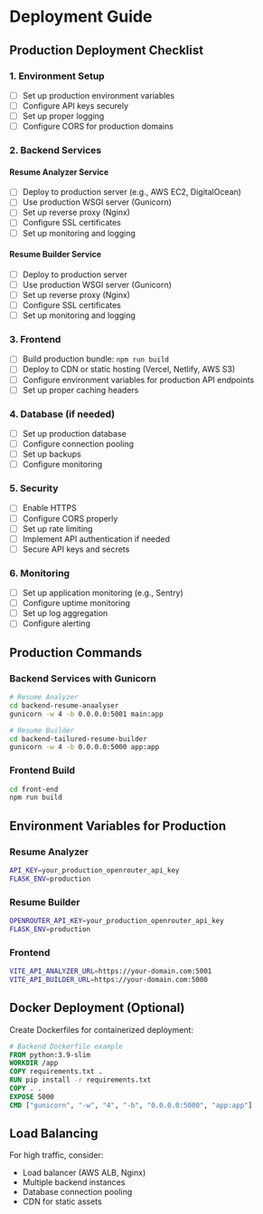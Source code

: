 # Deployment Guide

## Production Deployment Checklist

### 1. Environment Setup

- [ ] Set up production environment variables
- [ ] Configure API keys securely
- [ ] Set up proper logging
- [ ] Configure CORS for production domains

### 2. Backend Services

#### Resume Analyzer Service
- [ ] Deploy to production server (e.g., AWS EC2, DigitalOcean)
- [ ] Use production WSGI server (Gunicorn)
- [ ] Set up reverse proxy (Nginx)
- [ ] Configure SSL certificates
- [ ] Set up monitoring and logging

#### Resume Builder Service
- [ ] Deploy to production server
- [ ] Use production WSGI server (Gunicorn)
- [ ] Set up reverse proxy (Nginx)
- [ ] Configure SSL certificates
- [ ] Set up monitoring and logging

### 3. Frontend

- [ ] Build production bundle: `npm run build`
- [ ] Deploy to CDN or static hosting (Vercel, Netlify, AWS S3)
- [ ] Configure environment variables for production API endpoints
- [ ] Set up proper caching headers

### 4. Database (if needed)

- [ ] Set up production database
- [ ] Configure connection pooling
- [ ] Set up backups
- [ ] Configure monitoring

### 5. Security

- [ ] Enable HTTPS
- [ ] Configure CORS properly
- [ ] Set up rate limiting
- [ ] Implement API authentication if needed
- [ ] Secure API keys and secrets

### 6. Monitoring

- [ ] Set up application monitoring (e.g., Sentry)
- [ ] Configure uptime monitoring
- [ ] Set up log aggregation
- [ ] Configure alerting

## Production Commands

### Backend Services with Gunicorn

```bash
# Resume Analyzer
cd backend-resume-anaalyser
gunicorn -w 4 -b 0.0.0.0:5001 main:app

# Resume Builder
cd backend-tailured-resume-builder
gunicorn -w 4 -b 0.0.0.0:5000 app:app
```

### Frontend Build

```bash
cd front-end
npm run build
```

## Environment Variables for Production

### Resume Analyzer
```bash
API_KEY=your_production_openrouter_api_key
FLASK_ENV=production
```

### Resume Builder
```bash
OPENROUTER_API_KEY=your_production_openrouter_api_key
FLASK_ENV=production
```

### Frontend
```bash
VITE_API_ANALYZER_URL=https://your-domain.com:5001
VITE_API_BUILDER_URL=https://your-domain.com:5000
```

## Docker Deployment (Optional)

Create Dockerfiles for containerized deployment:

```dockerfile
# Backend Dockerfile example
FROM python:3.9-slim
WORKDIR /app
COPY requirements.txt .
RUN pip install -r requirements.txt
COPY . .
EXPOSE 5000
CMD ["gunicorn", "-w", "4", "-b", "0.0.0.0:5000", "app:app"]
```

## Load Balancing

For high traffic, consider:
- Load balancer (AWS ALB, Nginx)
- Multiple backend instances
- Database connection pooling
- CDN for static assets
